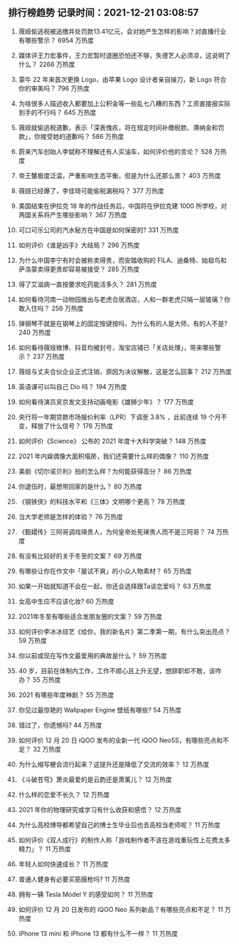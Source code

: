 
## 排行榜趋势 记录时间：2021-12-21 03:08:57
  
  1. 薇娅偷逃税被追缴并处罚款13.41亿元，会对她产生怎样的影响？对直播行业有哪些警示？ 6954 万热度
    
  2. 媒体评王力宏事件，王力宏暂时退圈恐怕还不够，失德艺人必须凉，这说明了什么？ 2266 万热度
    
  3. 蒙牛 22 年来首次更换 Logo，由苹果 Logo 设计者亲自操刀，新 Logo 符合你的审美吗？ 796 万热度
    
  4. 为啥很多人描述收入都要加上公积金等一些乱七八糟的东西？工资直接报实际到手的不行吗？ 645 万热度
    
  5. 薇娅就偷逃税道歉，表示「深表愧疚，将在规定时间补缴税款、滞纳金和罚款」，你接受她的道歉吗？ 586 万热度
    
  6. 蔚来汽车创始人李斌称不理解还有人买油车，如何评价他的言论？ 528 万热度
    
  7. 帝王蟹极度泛滥，严重影响生态平衡，但是为什么还那么贵？ 403 万热度
    
  8. 薇娅已经爆了，李佳琦可能偷税漏税吗？ 377 万热度
    
  9. 美国结束在伊拉克 18 年的作战任务后，中国将在伊拉克建 1000 所学校，对两国关系将产生哪些影响？ 367 万热度
    
  10. 可口可乐公司的汽水秘方在中国是如何保密的? 331 万热度
    
  11. 如何评价《谁是凶手》大结局？ 296 万热度
    
  12. 为什么中国李宁有时会被称卖得贵，而安踏收购的 FILA、迪桑特、始祖鸟和萨洛蒙卖得更贵却容易被接受？ 285 万热度
    
  13. 得了艾滋病一直按要求吃药能活多久？ 281 万热度
    
  14. 如何看待河南一动物园推出与老虎合居酒店，人和一群老虎只隔一层玻璃？你敢入住吗？ 256 万热度
    
  15. 弹钢琴不就是在钢琴上的固定按键按吗，为什么有的人是大师，有的人不是? 240 万热度
    
  16. 如何看待薇娅微博、抖音均被封号，淘宝店铺已「关店处理」，带来哪些警示？ 237 万热度
    
  17. 薇娅与丈夫合伙企业正式注销，原因为决议解散，这是怎么回事？ 212 万热度
    
  18. 英语课可以叫自己 Dio 吗？ 194 万热度
    
  19. 如何看待演员吴京发文支持动画电影《雄狮少年》？ 177 万热度
    
  20. 央行将一年期贷款市场报价利率（LPR）下调至 3.8% ，此前连续 19 个月不变，释放了什么信号？ 176 万热度
    
  21. 如何评价《Science》 公布的 2021 年度十大科学突破？ 148 万热度
    
  22. 2021 年内娱偶像大面积塌房，我们还需要什么样的偶像？ 110 万热度
    
  23. 美剧《切尔诺贝利》拍的怎么样？为何能获得高分？ 86 万热度
    
  24. 你退伍时，最想带回家的是什么？ 80 万热度
    
  25. 《钢铁侠》的科技水平和《三体》文明哪个更高？ 78 万热度
    
  26. 当大学老师是怎样的体验？ 76 万热度
    
  27. 《甄嬛传》三阿哥调戏瑛贵人，为何皇帝处死瑛贵人而不是三阿哥？ 74 万热度
    
  28. 有没有比较好的关于冬至的文案？ 69 万热度
    
  29. 有哪些让你在作文中「屡试不爽」的小众人物素材？ 65 万热度
    
  30. 如果一开始就知道不会在一起，你还会选择跟Ta谈恋爱吗？ 63 万热度
    
  31. 女高中生应不应该化妆? 60 万热度
    
  32. 2021年冬至有哪些适合发朋友圈的文案？ 59 万热度
    
  33. 如何评价李冰冰综艺《给你，我的新名片》第二季第一期，有什么突出亮点？ 59 万热度
    
  34. 你以前或现在写作文最爱用的典故是什么？ 59 万热度
    
  35. 40 岁，目前在体制内工作，工作不顺心且上升无望，想辞职却不敢，该咋办？ 55 万热度
    
  36. 2021 有哪些年度神剧？ 55 万热度
    
  37. 你见过最惊艳的 Wallpaper Engine 壁纸有哪些? 54 万热度
    
  38. 错过了，你遗憾吗? 44 万热度
    
  39. 如何评价 12 月 20 日 iQOO 发布的全新一代 iQOO Neo5S，有哪些亮点和不足？ 32 万热度
    
  40. 为什么缩写梗会流行起来？这提升还是降低了交流的效率？ 12 万热度
    
  41. 《斗破苍穹》萧炎最爱的是云韵还是萧薰儿？ 12 万热度
    
  42. 什么样的恋爱不长久？ 12 万热度
    
  43. 2021 年你的物理研究或学习有什么收获和感悟？ 12 万热度
    
  44. 为什么高校博导都希望自己的博士生毕业后也去高校当老师呢？ 11 万热度
    
  45. 如何评价《双人成行》的制作人称「游戏制作者不该在游戏重玩性上花费太多精力」？ 11 万热度
    
  46. 年轻人如何快速成长？ 11 万热度
    
  47. 普通人健身有必要买筋膜枪吗? 11 万热度
    
  48. 拥有一辆 Tesla Model Y 的感受如何？ 11 万热度
    
  49. 如何评价 12 月 20 日发布的 iQOO Neo 系列新品？有哪些亮点和不足？ 11 万热度
    
  50. iPhone 13 mini 和 iPhone 13 都有什么不一样？ 11 万热度
    